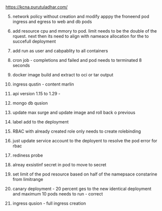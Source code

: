 https://kcna.purutuladhar.com/


5. network policy without creation and modify apppy the froneend pod ingress and egress to web and db pods
13. add resource cpu and mmory to pod. limit needs to be the double of the rquest. next then its need to align with nameace allocation for the to succefull deployment


9. add run as user and cabpablity to all containers
3. cron job - completions and failed and pod needs to terminated 8 seconds
6. docker image build and extract to oci or tar output
1. ingress qustin - content marlin





14. api version 1.15 to 1.29 -  
15. mongo db qusion
16. update max surge and update image and roll back o previous 
17. label add to the deployment
10. RBAC with already created role only needs to create rolebinding
11. just update service account to the deployent to resolve the pod error for rbac
12. rediness probe
7. alreay exsistinf secret in pod to move to secret
8. set limit of the pod resource based on half of the namepsace constarine from limitrange
4. canary deployment - 20 percent ges to the new identical deployment and maximum 10 pods needs to run - correct
2. ingress qusion - full ingress creation